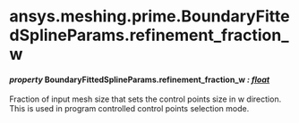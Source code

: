 <a id="ansys-meshing-prime-boundaryfittedsplineparams-refinement-fraction-w"></a>

# ansys.meshing.prime.BoundaryFittedSplineParams.refinement_fraction_w

<a id="ansys.meshing.prime.BoundaryFittedSplineParams.refinement_fraction_w"></a>

#### *property* BoundaryFittedSplineParams.refinement_fraction_w *: [float](https://docs.python.org/3.11/library/functions.html#float)*

Fraction of input mesh size that sets the control points size in w direction. This is used in program controlled control points selection mode.

<!-- !! processed by numpydoc !! -->
